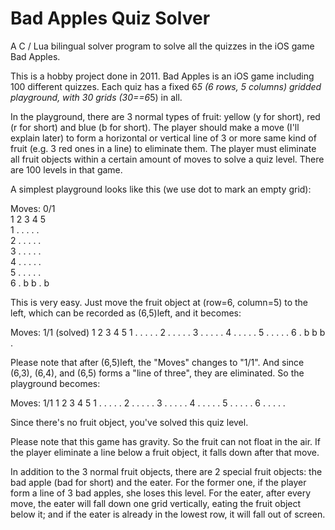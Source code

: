 # Bad Apples Quiz Solver
A C / Lua bilingual solver program to solve all the quizzes in the iOS game Bad Apples. 

This is a hobby project done in 2011. Bad Apples is an iOS game including 100 different quizzes. Each quiz has a fixed 6*5 (6 rows, 5 columns) gridded playground, with 30 grids (30==6*5) in all.

In the playground, there are 3 normal types of fruit: yellow (y for short), red (r for short) and blue (b for short). The player should make a move (I'll explain later) to form a horizontal or vertical line of 3 or more same kind of fruit (e.g. 3 red ones in a line) to eliminate them. The player must eliminate all fruit objects within a certain amount of moves to solve a quiz level. There are 100 levels in that game.

A simplest playground looks like this (we use dot to mark an empty grid):

Moves: 0/1  
  1 2 3 4 5  
1 . . . . .  
2 . . . . .  
3 . . . . .  
4 . . . . .  
5 . . . . .  
6 . b b . b  

This is very easy. Just move the fruit object at (row=6, column=5) to the left, which can be recorded as (6,5)left, and it becomes:

Moves: 1/1 (solved)
  1 2 3 4 5
1 . . . . .
2 . . . . .
3 . . . . .
4 . . . . .
5 . . . . .
6 . b b b .

Please note that after (6,5)left, the "Moves" changes to "1/1". And since (6,3), (6,4), and (6,5) forms a "line of three", they are eliminated. So the playground becomes:

Moves: 1/1
  1 2 3 4 5
1 . . . . .
2 . . . . .
3 . . . . .
4 . . . . .
5 . . . . .
6 . . . . .

Since there's no fruit object, you've solved this quiz level.

Please note that this game has gravity. So the fruit can not float in the air. If the player eliminate a line below a fruit object, it falls down after that move.

In addition to the 3 normal fruit objects, there are 2 special fruit objects: the bad apple (bad for short) and the eater. For the former one, if the player form a line of 3 bad apples, she loses this level. For the eater, after every move, the eater will fall down one grid vertically, eating the fruit object below it; and if the eater is already in the lowest row, it will fall out of screen.

